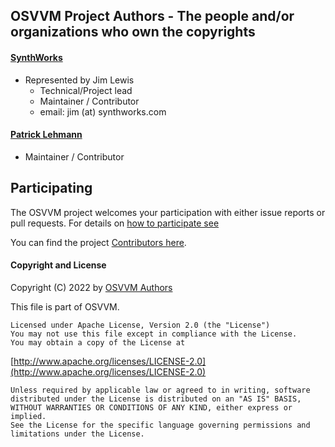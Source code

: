 ## OSVVM Project Authors - The people and/or organizations who own the copyrights

#### [SynthWorks](https://SynthWorks.com)
* Represented by Jim Lewis
  * Technical/Project lead
  * Maintainer / Contributor
  * email: jim (at) synthworks.com

#### [Patrick Lehmann](https://opensource.ieee.org/patrick.lehmann)
* Maintainer / Contributor

## Participating  
The OSVVM project welcomes your participation with either 
issue reports or pull requests.
For details on [how to participate see](https://opensource.ieee.org/osvvm/OsvvmLibraries/-/blob/master/CONTRIBUTING.md)

You can find the project
[Contributors here](CONTRIBUTORS.md).



#### Copyright and License
Copyright (C) 2022 by [OSVVM Authors](AUTHORS.md)   

This file is part of OSVVM.

    Licensed under Apache License, Version 2.0 (the "License")
    You may not use this file except in compliance with the License.
    You may obtain a copy of the License at

  [http://www.apache.org/licenses/LICENSE-2.0](http://www.apache.org/licenses/LICENSE-2.0)

    Unless required by applicable law or agreed to in writing, software
    distributed under the License is distributed on an "AS IS" BASIS,
    WITHOUT WARRANTIES OR CONDITIONS OF ANY KIND, either express or implied.
    See the License for the specific language governing permissions and
    limitations under the License.

